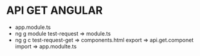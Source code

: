 # API GET ANGULAR

- app.module.ts
- ng g module test-request => module.ts
- ng g c test-request-get => components.html
export => api.get.componet
import => app.modulte.ts
